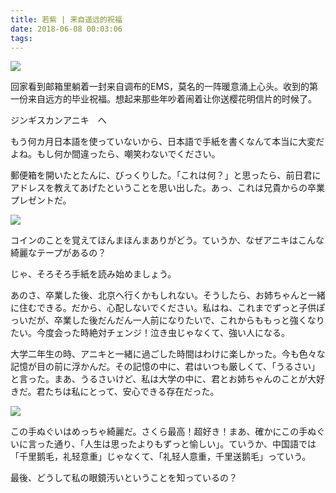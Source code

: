 ```yaml
---
title: 若紫 | 来自遥远的祝福
date: 2018-06-08 00:03:06
tags:
---
```


![](http://m.qpic.cn/psb?/V10ZHE9M4DB6nN/A0hzIqhQ8An2aHxQEvlnvTCbfkDeyAI5ye8uhZxuDs0!/b/dC8BAAAAAAAA&bo=XwY3BF8GNwQRCT4!&rf=viewer_4)

回家看到邮箱里躺着一封来自调布的EMS，莫名的一阵暖意涌上心头。收到的第一份来自远方的毕业祝福。想起来那些年吵着闹着让你送樱花明信片的时候了。

ジンギスカンアニキ　へ

もう何カ月日本語を使っていないから、日本語で手紙を書くなんて本当に大変だよね。もし何か間違ったら、嘲笑わないでください。

郵便箱を開いたとたんに、びっくりした。「これは何？」と思ったら、前日君にアドレスを教えてあげたということを思い出した。あっ、これは兄貴からの卒業プレゼントだ。

![](http://m.qpic.cn/psb?/V10ZHE9M4DB6nN/kNF3L3DoadGhxmXuq51OUA1wmnShcvizHL2.5mTkaJs!/b/dEQBAAAAAAAA&bo=XwY3BF8GNwQRGS4!&rf=viewer_4)

コインのことを覚えてほんまほんまありがどう。ていうか、なぜアニキはこんな綺麗なテープがあるの？

じゃ、そろそろ手紙を読み始めましょう。

あのさ、卒業した後、北京へ行くかもしれない。そうしたら、お姉ちゃんと一緒に住むできる。だから、心配しないでください。私はね、これまでずっと子供ぽっいだが、卒業した後だんだん一人前になりたいで、これからももっと強くなりたい。今度会った時絶対チェンジ！泣き虫じゃなくて、強い人になる。

大学二年生の時、アニキと一緒に過ごした時間はわけに楽しかった。今も色々な記憶が目の前に浮かんだ。その記憶の中に、君はいつも厳しくて、「うるさい」と言った。まあ、うるさいけど、私は大学の中に、君とお姉ちゃんのことが大好きだ。君たちは私にとって、安心できる存在だった。

![](http://m.qpic.cn/psb?/V10ZHE9M4DB6nN/jLmYRYiuNeyemOD0EjGPHZJ7DRlfZmVBMmJk3AgRfjs!/b/dDABAAAAAAAA&bo=YAY3BAAAAAARF3U!&rf=viewer_4)

この手ぬぐいはめっちゃ綺麗だ。さくら最高！超好き！まあ、確かにこの手ぬぐいに言った通り、「人生は思ったよりもずっと愉しい」。ていうか、中国語では「千里鹅毛，礼轻意重」じゃなくて、「礼轻人意重，千里送鹅毛」っていう。

最後、どうして私の眼鏡汚いということを知っているの？